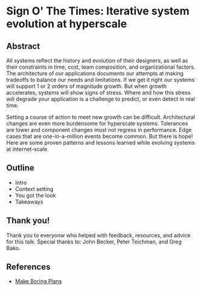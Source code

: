 # Sign O' The Times: Iterative system evolution at hyperscale

## Abstract

All systems reflect the history and evolution of their designers, as well as their constraints in time, cost, team composition, and organizational factors. The architecture of our applications documents our attempts at making tradeoffs to balance our needs and limitations. If we get it right our systems will support 1 or 2 orders of magnitude growth. But when growth accelerates, systems will show signs of stress. Where and how this stress will degrade your application is a challenge to predict, or even detect in real time.

Setting a course of action to meet new growth can be difficult. Architectural changes are even more burdensome for hyperscale systems. Tolerances are lower and component changes must not regress in performance. Edge cases that are one-in-a-million events become common. But there is hope! Here are some proven patterns and lessons learned while evolving systems at internet-scale.

## Outline

* Intro
* Context setting
* You got the look
* Takeaways

## Thank you!

Thank you to everyonw who helped with feedback, resources, and advice for this talk. Special thanks to: John Becker, Peter Teichman, and Greg Bako.

## References

* [Make Boring Plans](https://www.elidedbranches.com/2021/01/make-boring-plans.html)
